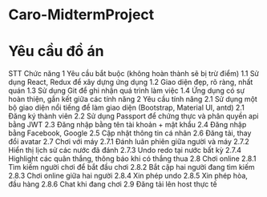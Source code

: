 # Caro-MidtermProject

# Yêu cầu đồ án
STT Chức năng
1 Yêu cầu bắt buộc (không hoàn thành sẽ bị trừ điểm)
1.1 Sử dụng React, Redux để xây dựng ứng dụng
1.2 Giao diện đẹp, rõ ràng, nhất quán
1.3 Sử dụng Git để ghi nhận quá trình làm việc
1.4 Ứng dụng có sự hoàn thiện, gắn kết giữa các tính năng
2 Yêu cầu tính năng
2.1 Sử dụng một bộ giao diện nổi tiếng để làm giao diện (Bootstrap, Material UI,
antd)
2.1 Đăng ký thành viên
2.2 Sử dụng Passport để chứng thực và phân quyền api bằng JWT
2.3 Đăng nhập bằng tên tài khoản + mật khẩu
2.4 Đăng nhập bằng Facebook, Google
2.5 Cập nhật thông tin cá nhân
2.6 Đăng tải, thay đổi avatar
2.7 Chơi với máy
2.7.1 Đánh luân phiên giữa người và máy
2.7.2 Hiển thị lịch sử các nước đã đánh
2.7.3 Undo redo tại nước bất kỳ
2.7.4 Highlight các quân thắng, thông báo khi có thắng thua
2.8 Chơi online
2.8.1 Tìm kiếm người chơi để bắt đầu chơi
2.8.2 Bắt cặp hai người đang tìm kiếm
2.8.3 Chơi online giữa hai người
2.8.4 Xin phép undo
2.8.5 Xin phép hòa, đầu hàng
2.8.6 Chat khi đang chơi
2.9 Đăng tải lên host thực tế 
